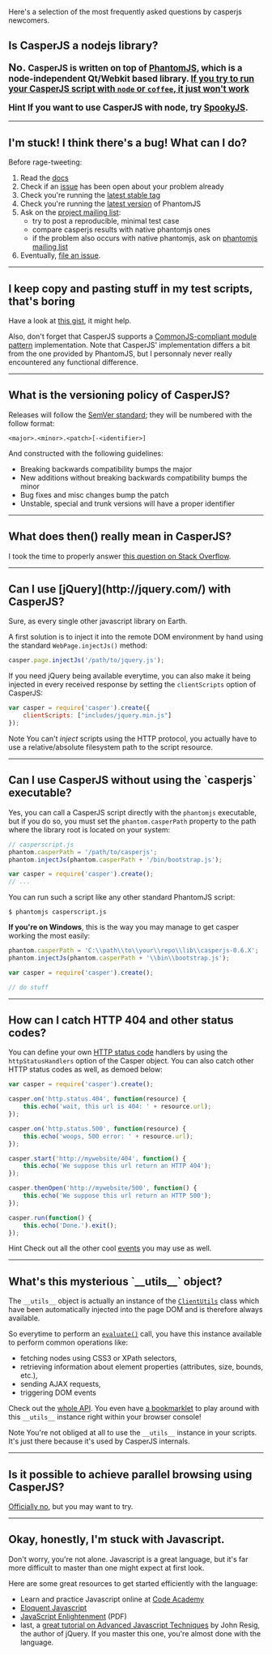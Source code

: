 Here's a selection of the most frequently asked questions by casperjs
newcomers.

<h2 id="faq-nodejs">Is CasperJS a nodejs library?</h2>

<div style="font-size:120%;font-weight:bold">
    <p>
        <big>No.</big> CasperJS is written on top of
        <a href="http://www.phantomjs.org/">PhantomJS</a>, which is a
        node-independent Qt/Webkit based library. <ins>If you try to run your
        CasperJS script with <code>node</code> or <code>coffee</code>, it just
        won't work</ins>
    </p>
    <p>
        <span class="label label-info">Hint</span>
        If you want to use CasperJS with node, try
        <a href="https://github.com/WaterfallEngineering/SpookyJS">SpookyJS</a>.
    </p>
</div>

* * * * *

<h2 id="faq-help">I'm stuck! I think there's a bug! What can I do?</h2>

Before rage-tweeting:

1. Read the [docs](http://casperjs.org/)
2. Check if an [issue](https://github.com/n1k0/casperjs/issues) has been open about your problem already
3. Check you're running the [latest stable tag](https://github.com/n1k0/casperjs/tags)
4. Check you're running the [latest version](http://code.google.com/p/phantomjs/downloads/list) of PhantomJS
5. Ask on the [project mailing list](https://groups.google.com/forum/#!forum/casperjs):
   - try to post a reproducible, minimal test case
   - compare casperjs results with native phantomjs ones
   - if the problem also occurs with native phantomjs, ask on [phantomjs mailing list](https://groups.google.com/forum/#!forum/phantomjs)
6. Eventually, [file an issue](https://github.com/n1k0/casperjs/issues/new).

* * * * *

<h2 id="faq-modularization">I keep copy and pasting stuff in my test scripts, that's boring</h2>

Have a look at [this gist](https://gist.github.com/3813361), it might help.

Also, don't forget that CasperJS supports a [CommonJS-compliant module pattern](http://wiki.commonjs.org/wiki/Modules/1.1)
implementation. Note that CasperJS' implementation differs a bit from the one provided by PhantomJS, but
I personnaly never really encountered any functional difference.

* * * * *

<h2 id="faq-versioning">What is the versioning policy of CasperJS?</h2>

Releases will follow the [SemVer standard](http://semver.org/); they
will be numbered with the follow format:

```
<major>.<minor>.<patch>[-<identifier>]
```

And constructed with the following guidelines:

- Breaking backwards compatibility bumps the major
- New additions without breaking backwards compatibility bumps the minor
- Bug fixes and misc changes bump the patch
- Unstable, special and trunk versions will have a proper identifier

* * * * *

<h2 id="#faq-steps">What does then() really mean in CasperJS?</h2>

I took the time to properly answer [this question on Stack Overflow](http://stackoverflow.com/a/11957919/330911).

* * * * *

<h2 id="faq-jquery">Can I use [jQuery](http://jquery.com/) with CasperJS?</h2>

Sure, as every single other javascript library on Earth.

A first solution is to inject it into the remote DOM environment by
hand using the standard `WebPage.injectJs()` method:

```javascript
casper.page.injectJs('/path/to/jquery.js');
```

If you need jQuery being available everytime, you can also make it being
injected in every received response by setting the `clientScripts`
option of CasperJS:

```javascript
var casper = require('casper').create({
    clientScripts: ["includes/jquery.min.js"]
});
```

<span class="label label-info">Note</span>
You can't *inject* scripts using the HTTP protocol, you actually have to use
a relative/absolute filesystem path to the script resource.

* * * * *

<h2 id="faq-executable">Can I use CasperJS without using the `casperjs` executable?</h2>

Yes, you can call a CasperJS script directly with the `phantomjs`
executable, but if you do so, you must set the `phantom.casperPath`
property to the path where the library root is located on your system:

```javascript
// casperscript.js
phantom.casperPath = '/path/to/casperjs';
phantom.injectJs(phantom.casperPath + '/bin/bootstrap.js');

var casper = require('casper').create();
// ...
```

You can run such a script like any other standard PhantomJS script:

```
$ phantomjs casperscript.js
```

**If you're on Windows**, this is the way you may manage to get casper working
the most easily:

```javascript
phantom.casperPath = 'C:\\path\\to\\your\\repo\\lib\\casperjs-0.6.X';
phantom.injectJs(phantom.casperPath + '\\bin\\bootstrap.js');

var casper = require('casper').create();

// do stuff
```

* * * * *

<h2 id="faq-httpstatuses">How can I catch HTTP 404 and other status codes?</h2>

You can define your own
[HTTP status code](http://en.wikipedia.org/wiki/List_of_HTTP_status_codes)
handlers by using the `httpStatusHandlers` option of the Casper object. You can
also catch other HTTP status codes as well, as demoed below:

```javascript
var casper = require('casper').create();

casper.on('http.status.404', function(resource) {
    this.echo('wait, this url is 404: ' + resource.url);
});

casper.on('http.status.500', function(resource) {
    this.echo('woops, 500 error: ' + resource.url);
});

casper.start('http://mywebsite/404', function() {
    this.echo('We suppose this url return an HTTP 404');
});

casper.thenOpen('http://mywebsite/500', function() {
    this.echo('We suppose this url return an HTTP 500');
});

casper.run(function() {
    this.echo('Done.').exit();
});
```

<span class="label label-info">Hint</span>
Check out all the other cool [events](events-filters.html) you may use as well.

* * * * *

<h2 id="faq-utils">What's this mysterious `__utils__` object?</h2>

The `__utils__` object is actually an instance of the [`ClientUtils`](api.html#client-utils) class which
have been automatically injected into the page DOM and is therefore always available.

So everytime to perform an [`evaluate()`](api.html#casper.evaluate) call, you have this instance available
to perform common operations like:

- fetching nodes using CSS3 or XPath selectors,
- retrieving information about element properties (attributes, size, bounds, etc.),
- sending AJAX requests,
- triggering DOM events

Check out the [whole API](api.html#client-utils). You even have
[a bookmarklet](api.html#bookmarklet) to play around with this `__utils__` instance
right within your browser console!

<span class="label label-info">Note</span> You're not obliged at all to use the `__utils__`
instance in your scripts. It's just there because it's used by CasperJS internals.

* * * * *

<h2 id="faq-parallel">Is it possible to achieve parallel browsing using CasperJS?</h2>

[Officially no](https://groups.google.com/d/topic/casperjs/Scx4Cjqp7hE/discussion),
but you may want to try.

* * * * *

<h2 id="faq-javascript">Okay, honestly, I'm stuck with Javascript.</h2>

Don't worry, you're not alone. Javascript is a great language, but it's far more
difficult to master than one might expect at first look.

Here are some great resources to get started efficiently with the language:

- Learn and practice Javascript online at [Code Academy](http://www.codecademy.com/tracks/javascript)
- [Eloquent Javascript](http://eloquentjavascript.net/contents.html)
- [JavaScript Enlightenment](http://www.javascriptenlightenment.com/JavaScript_Enlightenment.pdf) (PDF)
- last, a [great tutorial on Advanced Javascript Techniques](http://ejohn.org/apps/learn/)
  by John Resig, the author of jQuery. If you master this one, you're almost done with
  the language.
